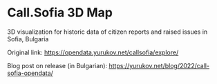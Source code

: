 # Call.Sofia 3D Map
3D visualization for historic data of citizen reports and raised issues in Sofia, Bulgaria

Original link: https://opendata.yurukov.net/callsofia/explore/

Blog post on release (in Bulgarian): https://yurukov.net/blog/2022/call-sofia-opendata/

